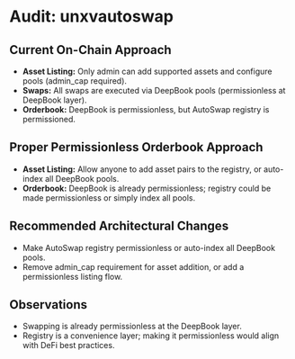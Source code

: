 # Audit: unxvautoswap

## Current On-Chain Approach
- **Asset Listing:** Only admin can add supported assets and configure pools (admin_cap required).
- **Swaps:** All swaps are executed via DeepBook pools (permissionless at DeepBook layer).
- **Orderbook:** DeepBook is permissionless, but AutoSwap registry is permissioned.

## Proper Permissionless Orderbook Approach
- **Asset Listing:** Allow anyone to add asset pairs to the registry, or auto-index all DeepBook pools.
- **Orderbook:** DeepBook is already permissionless; registry could be made permissionless or simply index all pools.

## Recommended Architectural Changes
- Make AutoSwap registry permissionless or auto-index all DeepBook pools.
- Remove admin_cap requirement for asset addition, or add a permissionless listing flow.

## Observations
- Swapping is already permissionless at the DeepBook layer.
- Registry is a convenience layer; making it permissionless would align with DeFi best practices. 